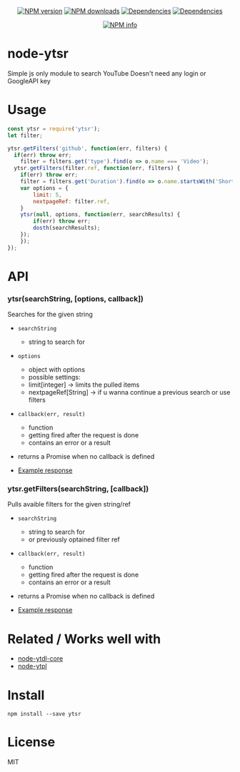 <div align="center">
  <p>
    <a href="https://www.npmjs.com/package/ytsr"><img src="https://img.shields.io/npm/v/ytsr.svg?maxAge=3600" alt="NPM version" /></a>
    <a href="https://www.npmjs.com/package/ytsr"><img src="https://img.shields.io/npm/dt/ytsr.svg?maxAge=3600" alt="NPM downloads" /></a>
    <a href="https://david-dm.org/"><img src="https://img.shields.io/david/timeforaninja/node-ytsr.svg?maxAge=3600" alt="Dependencies" /></a>
    <a href="https://greenkeeper.io/"><img src="https://badges.greenkeeper.io/TimeForANinja/node-ytsr.svg" alt="Dependencies" /></a>
  </p>
  <p>
    <a href="https://nodei.co/npm/ytsr/"><img src="https://nodei.co/npm/ytsr.png?downloads=true&stars=true" alt="NPM info" /></a>
  </p>
</div>

# node-ytsr

Simple js only module to search YouTube
Doesn't need any login or GoogleAPI key

# Usage

```js
const ytsr = require('ytsr');
let filter;

ytsr.getFilters('github', function(err, filters) {
  if(err) throw err;
	filter = filters.get('type').find(o => o.name === 'Video');
  ytsr.getFilters(filter.ref, function(err, filters) {
    if(err) throw err;
  	filter = filters.get('Duration').find(o => o.name.startsWith('Short'));
  	var options = {
  		limit: 5,
  		nextpageRef: filter.ref,
  	}
  	ytsr(null, options, function(err, searchResults) {
  		if(err) throw err;
  		dosth(searchResults);
  	});
	});
});
```


# API
### ytsr(searchString, [options, callback])

Searches for the given string

* `searchString`
    * string to search for
* `options`
    * object with options
    * possible settings:
    * limit[integer] -> limits the pulled items
	* nextpageRef[String] -> if u wanna continue a previous search or use filters
* `callback(err, result)`
    * function
    * getting fired after the request is done
    * contains an error or a result

* returns a Promise when no callback is defined
* [Example response](https://github.com/timeforaninja/node-ytsr/blob/master/example/example_search_output)

### ytsr.getFilters(searchString, [callback])

Pulls avaible filters for the given string/ref

* `searchString`
    * string to search for
    * or previously optained filter ref
* `callback(err, result)`
    * function
    * getting fired after the request is done
    * contains an error or a result

* returns a Promise when no callback is defined
* [Example response](https://github.com/timeforaninja/node-ytsr/blob/master/example/example_filters_output)


# Related / Works well with

* [node-ytdl-core](https://github.com/fent/node-ytdl-core)
* [node-ytpl](https://github.com/TimeForANinja/node-ytpl)


# Install

    npm install --save ytsr



# License
MIT
